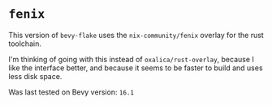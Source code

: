 # `fenix`

This version of `bevy-flake` uses the `nix-community/fenix` overlay for the
rust toolchain.

I'm thinking of going with this instead of `oxalica/rust-overlay`, because I
like the interface better, and because it seems to be faster to build and uses
less disk space.

Was last tested on Bevy version: `16.1`
